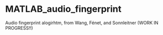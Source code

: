# MATLAB_audio_fingerprint
 Audio fingerprint alogirhtm, from Wang, Fénet, and Sonnleitner (WORK IN PROGRESS!!)
